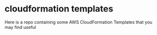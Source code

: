 # cloudformation templates

Here is a repo containing some AWS CloudFormation Templates that you may find useful
